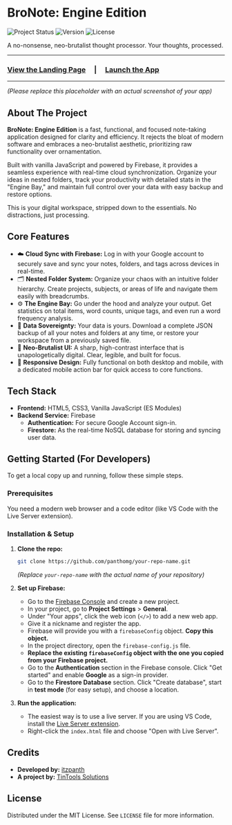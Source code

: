 # BroNote: Engine Edition

![Project Status](https://img.shields.io/badge/status-live-brightgreen)
![Version](https://img.shields.io/badge/version-2.4.0-blue)
![License](https://img.shields.io/badge/license-MIT-yellow)

A no-nonsense, neo-brutalist thought processor. Your thoughts, processed.

---

### **[View the Landing Page](https://tintool.netlify.app/bronote) &nbsp;&nbsp;&nbsp; | &nbsp;&nbsp;&nbsp; [Launch the App](https://tintool.netlify.app/creative/)**

---


*(Please replace this placeholder with an actual screenshot of your app)*

## About The Project

**BroNote: Engine Edition** is a fast, functional, and focused note-taking application designed for clarity and efficiency. It rejects the bloat of modern software and embraces a neo-brutalist aesthetic, prioritizing raw functionality over ornamentation.

Built with vanilla JavaScript and powered by Firebase, it provides a seamless experience with real-time cloud synchronization. Organize your ideas in nested folders, track your productivity with detailed stats in the "Engine Bay," and maintain full control over your data with easy backup and restore options.

This is your digital workspace, stripped down to the essentials. No distractions, just processing.

## Core Features

*   ☁️ **Cloud Sync with Firebase:** Log in with your Google account to securely save and sync your notes, folders, and tags across devices in real-time.
*   🗂️ **Nested Folder System:** Organize your chaos with an intuitive folder hierarchy. Create projects, subjects, or areas of life and navigate them easily with breadcrumbs.
*   ⚙️ **The Engine Bay:** Go under the hood and analyze your output. Get statistics on total items, word counts, unique tags, and even run a word frequency analysis.
*   💾 **Data Sovereignty:** Your data is yours. Download a complete JSON backup of all your notes and folders at any time, or restore your workspace from a previously saved file.
*   🎨 **Neo-Brutalist UI:** A sharp, high-contrast interface that is unapologetically digital. Clear, legible, and built for focus.
*   📱 **Responsive Design:** Fully functional on both desktop and mobile, with a dedicated mobile action bar for quick access to core functions.

## Tech Stack

*   **Frontend:** HTML5, CSS3, Vanilla JavaScript (ES Modules)
*   **Backend Service:** Firebase
    *   **Authentication:** For secure Google Account sign-in.
    *   **Firestore:** As the real-time NoSQL database for storing and syncing user data.

## Getting Started (For Developers)

To get a local copy up and running, follow these simple steps.

### Prerequisites

You need a modern web browser and a code editor (like VS Code with the Live Server extension).

### Installation & Setup

1.  **Clone the repo:**
    ```sh
    git clone https://github.com/panthomg/your-repo-name.git
    ```
    *(Replace `your-repo-name` with the actual name of your repository)*

2.  **Set up Firebase:**
    *   Go to the [Firebase Console](https://console.firebase.google.com/) and create a new project.
    *   In your project, go to **Project Settings** > **General**.
    *   Under "Your apps", click the web icon (`</>`) to add a new web app.
    *   Give it a nickname and register the app.
    *   Firebase will provide you with a `firebaseConfig` object. **Copy this object.**
    *   In the project directory, open the `firebase-config.js` file.
    *   **Replace the existing `firebaseConfig` object with the one you copied from your Firebase project.**
    *   Go to the **Authentication** section in the Firebase console. Click "Get started" and enable **Google** as a sign-in provider.
    *   Go to the **Firestore Database** section. Click "Create database", start in **test mode** (for easy setup), and choose a location.

3.  **Run the application:**
    *   The easiest way is to use a live server. If you are using VS Code, install the [Live Server extension](https://marketplace.visualstudio.com/items?itemName=ritwickdey.LiveServer).
    *   Right-click the `index.html` file and choose "Open with Live Server".

## Credits

*   **Developed by:** [itzpanth](https://github.com/panthomg)
*   **A project by:** [TinTools Solutions](https://tintool.netlify.app/bronote)

## License

Distributed under the MIT License. See `LICENSE` file for more information.
